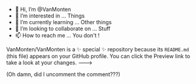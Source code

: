 - 👋 Hi, I’m @VanMonten
- 👀 I’m interested in ... Things
- 🌱 I’m currently learning ... Other things
- 💞️ I’m looking to collaborate on ... Stuff
- 📫 How to reach me ... You don't !

<!-- <!--- -->
VanMonten/VanMonten is a ✨ special ✨ repository because its `README.md` (this file) appears on your GitHub profile.
You can click the Preview link to take a look at your changes.
--->

(Oh damn, did I uncomment the comment???)
